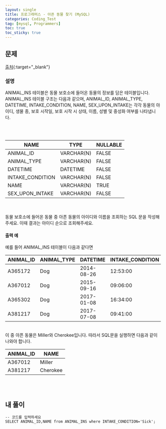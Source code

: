 ```yaml
---
layout: single
title: 프로그래머스 - 아픈 동물 찾기 (MySQL)
categories: Coding_Test
tag: [mysql, Programmers]
toc: true
toc_sticky: true
---
```


## 문제
[출처](https://school.programmers.co.kr/learn/courses/30/lessons/59036){:target="_blank"}
### 설명
ANIMAL_INS 테이블은 동물 보호소에 들어온 동물의 정보를 담은 테이블입니다. ANIMAL_INS 테이블 구조는 다음과 같으며, ANIMAL_ID, ANIMAL_TYPE, DATETIME, INTAKE_CONDITION, NAME, SEX_UPON_INTAKE는 각각 동물의 아이디, 생물 종, 보호 시작일, 보호 시작 시 상태, 이름, 성별 및 중성화 여부를 나타냅니다.

<br/><br/>

NAME|TYPE|NULLABLE
---|---|---
ANIMAL_ID|VARCHAR(N)|FALSE
ANIMAL_TYPE|VARCHAR(N)|FALSE
DATETIME|DATETIME|FALSE
INTAKE_CONDITION|VARCHAR(N)|FALSE
NAME|VARCHAR(N)|TRUE
SEX_UPON_INTAKE|VARCHAR(N)|FALSE

<br/><br/>
동물 보호소에 들어온 동물 중 아픈 동물의 아이디와 이름을 조회하는 SQL 문을 작성해주세요. 이때 결과는 아이디 순으로 조회해주세요.

#### 출력 예
예를 들어 ANIMAL_INS 테이블이 다음과 같다면 
<br/>

ANIMAL_ID|ANIMAL_TYPE|DATETIME|INTAKE_CONDITION|NAME|SEX_UPON_INTAKE
---|---|---|---|---|---
A365172|Dog|2014-08-26|12:53:00|Normal|Diablo|Neutered Male
A367012|Dog|2015-09-16|09:06:00|Sick|Miller|Neutered Male
A365302|Dog|2017-01-08|16:34:00|Aged|Minnie|Spayed Female
A381217|Dog|2017-07-08|09:41:00|Sick|Cherokee|Neutered Male

<br/>
이 중 아픈 동물은 Miller와 Cherokee입니다. 따라서 SQL문을 실행하면 다음과 같이 나와야 합니다.
<br/>

ANIMAL_ID|NAME
---|---
A367012|Miller
A381217|Cherokee

<br/><br/>

## 내 풀이
```
-- 코드를 입력하세요
SELECT ANIMAL_ID,NAME from ANIMAL_INS where INTAKE_CONDITION='Sick';
```
